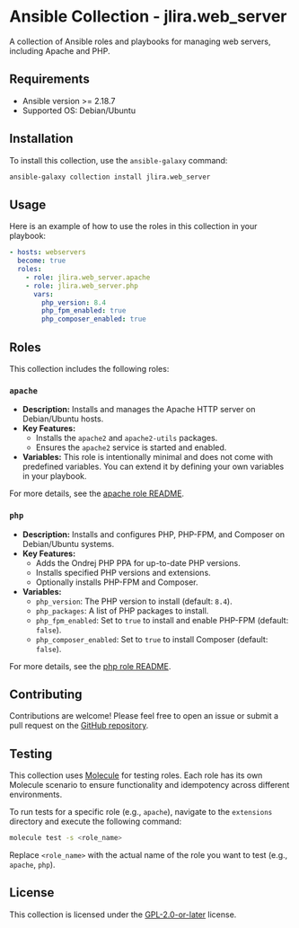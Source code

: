 # Ansible Collection - jlira.web_server

A collection of Ansible roles and playbooks for managing web servers, including Apache and PHP.

## Requirements

- Ansible version >= 2.18.7
- Supported OS: Debian/Ubuntu

## Installation

To install this collection, use the `ansible-galaxy` command:

```bash
ansible-galaxy collection install jlira.web_server
```

## Usage

Here is an example of how to use the roles in this collection in your playbook:

```yaml
- hosts: webservers
  become: true
  roles:
    - role: jlira.web_server.apache
    - role: jlira.web_server.php
      vars:
        php_version: 8.4
        php_fpm_enabled: true
        php_composer_enabled: true
```

## Roles

This collection includes the following roles:

### `apache`

-   **Description:** Installs and manages the Apache HTTP server on Debian/Ubuntu hosts.
-   **Key Features:**
    -   Installs the `apache2` and `apache2-utils` packages.
    -   Ensures the `apache2` service is started and enabled.
-   **Variables:** This role is intentionally minimal and does not come with predefined variables. You can extend it by defining your own variables in your playbook.

For more details, see the [apache role README](./roles/apache/README.md).

### `php`

-   **Description:** Installs and configures PHP, PHP-FPM, and Composer on Debian/Ubuntu systems.
-   **Key Features:**
    -   Adds the Ondrej PHP PPA for up-to-date PHP versions.
    -   Installs specified PHP versions and extensions.
    -   Optionally installs PHP-FPM and Composer.
-   **Variables:**
    -   `php_version`: The PHP version to install (default: `8.4`).
    -   `php_packages`: A list of PHP packages to install.
    -   `php_fpm_enabled`: Set to `true` to install and enable PHP-FPM (default: `false`).
    -   `php_composer_enabled`: Set to `true` to install Composer (default: `false`).

For more details, see the [php role README](./roles/php/README.md).

## Contributing

Contributions are welcome! Please feel free to open an issue or submit a pull request on the [GitHub repository](https://github.com/yurgenlira/jlira.web_server).

## Testing

This collection uses [Molecule](https://molecule.readthedocs.io/en/latest/) for testing roles. Each role has its own Molecule scenario to ensure functionality and idempotency across different environments.

To run tests for a specific role (e.g., `apache`), navigate to the `extensions` directory and execute the following command:

```bash
molecule test -s <role_name>
```

Replace `<role_name>` with the actual name of the role you want to test (e.g., `apache`, `php`).

## License

This collection is licensed under the [GPL-2.0-or-later](https://spdx.org/licenses/GPL-2.0-or-later.html) license.
